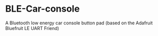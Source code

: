 # BLE-Car-console
A Bluetooth low energy car console button pad (based on the Adafruit Bluefruit LE UART Friend)
